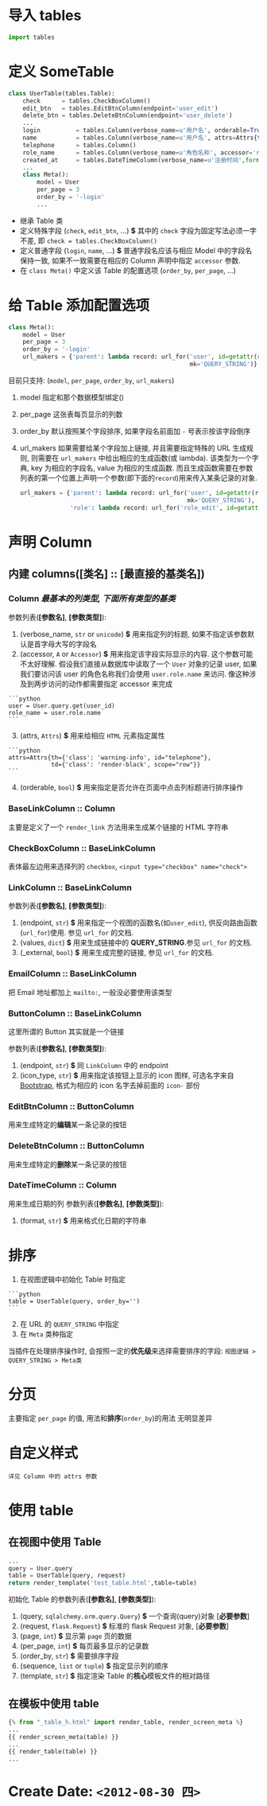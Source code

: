 
# 导入 tables 
```python
import tables
```


# 定义 SomeTable
```python
class UserTable(tables.Table):
    check      = tables.CheckBoxColumn()
    edit_btn   = tables.EditBtnColumn(endpoint='user_edit')
    delete_btn = tables.DeleteBtnColumn(endpoint='user_delete')
	...
    login          = tables.Column(verbose_name=u'用户名', orderable=True)
    name           = tables.Column(verbose_name=u'用户名', attrs=Attrs{th={'class': 'warning-info'}})
    telephone      = tables.Column()
    role_name      = tables.Column(verbose_name=u'角色名称', accessor='role.name')
    created_at     = tables.DateTimeColumn(verbose_name=u'注册时间',format='%Y-%m-%d %H:%M')
	...
    class Meta():
        model = User
        per_page = 3
        order_by = '-login'
		...
```
  + 继承 Table 类
  + 定义特殊字段 (`check`, `edit_btn`, ...) **$** 其中的 `check` 字段为固定写法必须一字不差, 即 ``check = tables.CheckBoxColumn()``
  + 定义普通字段 (`login`, `name`, ...) **$** 普通字段名应该与相应 Model 中的字段名保持一致, 如果不一致需要在相应的 Column 声明中指定 `accessor` 参数.
  + 在 `class Meta()` 中定义该 Table 的配置选项 (`order_by`, `per_page`, ...)



# 给 Table 添加配置选项
```python
class Meta():
    model = User
    per_page = 3
    order_by = '-login'
    url_makers = {'parent': lambda record: url_for('user', id=getattr(record, 'id', 1),
                                                   mk='QUERY_STRING')}
```
目前只支持: (`model`, `per_page`, `order_by`, `url_makers`)

1. model
  指定和那个数据模型绑定()
2. per_page
  这张表每页显示的列数
3. order_by
  默认按照某个字段排序, 如果字段名前面加 `-` 号表示按该字段倒序
4. url_makers
   如果需要给某个字段加上链接, 并且需要指定特殊的 URL 生成规则, 则需要在 `url_makers` 中给出相应的生成函数(或 lambda). 该类型为一个字典, key 为相应的字段名, value 为相应的生成函数. 而且生成函数需要在参数列表的第一个位置上声明一个参数(即下面的`record`)用来传入某条记录的对象.

    ```python
    url_makers = {'parent': lambda record: url_for('user', id=getattr(record, 'id', 1),
                                                   mk='QUERY_STRING'),
                  'role': lambda record: url_for('role_edit', id=getattr(record, 'id', None))}
    ```
    

# 声明 Column
## 内建 columns([类名] :: [最直接的基类名])
### Column *最基本的列类型, 下面所有类型的基类*
  参数列表(**[参数名]**, **[参数类型]**):
  1. (verbose_name, `str` or `unicode`) **$** 用来指定列的标题, 如果不指定该参数默认是首字母大写的字段名
  2. (accessor, `A` or `Accessor`) **$** 用来指定该字段实际显示的内容. 这个参数可能不太好理解. 假设我们直接从数据库中读取了一个 `User` 对象的记录 user, 如果我们要访问该 user 的角色名称我们会使用 `user.role.name` 来访问. 像这种涉及到两步访问的动作都需要指定 accessor 来完成

    ```python
    user = User.query.get(user_id)
    role_name = user.role.name
    ```

  3. (attrs, `Attrs`) **$** 用来给相应 `HTML` 元素指定属性
    
    ```python
    attrs=Attrs{th={'class': 'warning-info', id="telephone"},
                td={'class': 'render-black', scope="row"}}
    ```
    
  4. (orderable, `bool`) **$** 用来指定是否允许在页面中点击列标题进行排序操作
  
### BaseLinkColumn :: Column
  主要是定义了一个 `render_link` 方法用来生成某个链接的 HTML 字符串

### CheckBoxColumn :: BaseLinkColumn
  表体最左边用来选择列的 `checkbox`, ``<input type="checkbox" name="check">``

### LinkColumn :: BaseLinkColumn
  参数列表(**[参数名]**, **[参数类型]**): 
  1. (endpoint, `str`) **$** 用来指定一个视图的函数名(如`user_edit`), 供反向路由函数(`url_for`)使用. 参见 `url_for` 的文档.
  2. (values, `dict`) **$** 用来生成链接中的 **QUERY_STRING**.参见 `url_for` 的文档.
  3. (_external, `bool`) **$** 用来生成完整的链接, 参见 `url_for` 的文档.

### EmailColumn :: BaseLinkColumn
  把 Email 地址都加上 `mailto:`, 一般没必要使用该类型

### ButtonColumn :: BaseLinkColumn
  这里所谓的 Button 其实就是一个链接

  参数列表(**[参数名]**, **[参数类型]**):
  1. (endpoint, `str`) **$** 同 `LinkColumn` 中的 endpoint
  2. (icon_type, `str`) **$** 用来指定该按钮上显示的 icon 图样, 可选名字来自 [Bootstrap](http://twitter.github.com/bootstrap/base-css.html#icons), 格式为相应的 icon 名字去掉前面的 `icon-` 部份


### EditBtnColumn :: ButtonColumn
  用来生成特定的**编辑**某一条记录的按钮

### DeleteBtnColumn :: ButtonColumn
  用来生成特定的**删除**某一条记录的按钮

### DateTimeColumn :: Column
  用来生成日期的列
  参数列表(**[参数名]**, **[参数类型]**):  
  1. (format, `str`) **$** 用来格式化日期的字符串



# 排序
  1. 在视图逻辑中初始化 Table 时指定

    ```python
    table = UserTable(query, order_by='')
    ```
    
  2. 在 URL 的 `QUERY_STRING` 中指定
  3. 在 `Meta` 类种指定

  当插件在处理排序操作时, 会按照一定的**优先级**来选择需要排序的字段:
	 ``视图逻辑 > QUERY_STRING > Meta类``

# 分页
  主要指定 `per_page` 的值, 用法和**排序**(`order_by`)的用法 无明显差异


# 自定义样式
	详见 Column 中的 attrs 参数



# 使用 table
## 在视图中使用 Table

```python
...
query = User.query
table = UserTable(query, request)
return render_template('test_table.html',table=table)
```

初始化 Table 的参数列表(**[参数名]**, **[参数类型]**):
  1. (query, `sqlalchemy.orm.query.Query`) **$** 一个查询(query)对象 [**必要参数**]
  2. (request, `flask.Request`) **$** 标准的 flask Request 对象, [**必要参数**]
  3. (page, `int`) **$** 显示第 `page` 页的数据
  4. (per_page, `int`) **$** 每页最多显示的记录数
  5. (order_by, `str`) **$** 需要排序字段
  6. (sequence, `list` or `tuple`) **$** 指定显示列的顺序
  7. (template, `str`) **$** 指定渲染 Table 的**核心**模板文件的相对路径

## 在模板中使用 table

```python
{% from "_table_h.html" import render_table, render_screen_meta %}
...
{{ render_screen_meta(table) }}
...
{{ render_table(table) }}
...
```
    
# Create Date: `<2012-08-30 四>`
